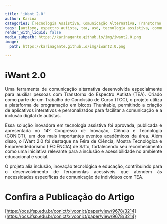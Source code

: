 ```yaml
---

title: 'iWant 2.0'
author: Karina
categories: [Tecnologia Assistiva, Comunicação Alternativa, Transtorno do Espectro Autista, Autismo, Aplicativo para Autistas, Educação Inclusiva, Inovação Educacional, TCC, Thunkable, Desenvolvimento de Aplicativos, Inclusão Digital, Eventos Acadêmicos, CONICT, IFCIÊNCIA]
tags: [autismo, espectro autista, tea, asd, tecnologia assistiva, comunicação alternativa, aplicativo autismo, aplicativo para autistas, thunkable, iwant 2.0, tcc, inclusão digital, educação inclusiva, inovação tecnológica, congresso conict, feira ifciência, artigo publicado, desenvolvimento de apps, apps educacionais, ferramentas acessíveis]
render_with_liquid: false
media_subpath: https://karinagante.github.io/img/iwant2.0.png
image:
  path: https://karinagante.github.io/img/iwant2.0.png

---
```


# iWant 2.0

<p style="text-align: justify;">
Uma ferramenta de comunicação alternativa desenvolvida especialmente para auxiliar pessoas com Transtorno do Espectro Autista (TEA). Criado como parte de um Trabalho de Conclusão de Curso (TCC), o projeto utiliza a plataforma de programação em blocos Thunkable, permitindo a criação de aplicativos interativos e personalizados para facilitar a comunicação e a inclusão digital de autistas.
</p>

<p style="text-align: justify;">
Essa solução inovadora em tecnologia assistiva foi aprovada, publicada e apresentada no 14º Congresso de Inovação, Ciência e Tecnologia (CONICT), um dos mais importantes eventos acadêmicos da área. Além disso, o iWant 2.0 foi destaque na Feira de Ciência, Mostra Tecnológica e Empreendedorismo (IFCIÊNCIA) de Salto, fortalecendo seu reconhecimento como uma iniciativa relevante para a inclusão e acessibilidade no ambiente educacional e social.
</p>

<p style="text-align: justify;">
O projeto alia inclusão, inovação tecnológica e educação, contribuindo para o desenvolvimento de ferramentas acessíveis que atendem às necessidades específicas de comunicação de indivíduos com TEA.
</p>

# Confira a Publicação do Artigo

[https://ocs.ifsp.edu.br/conict/xivconict/paper/view/9678/3214](https://ocs.ifsp.edu.br/conict/xivconict/paper/view/9678/3214)